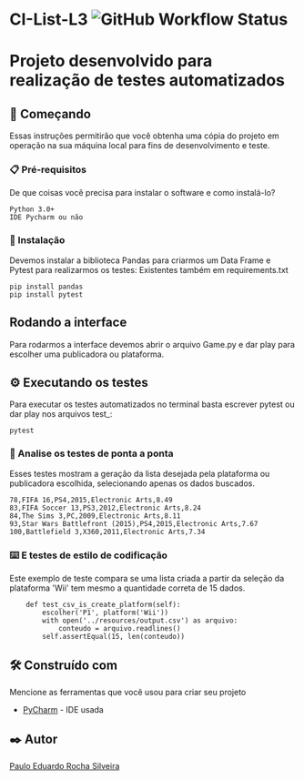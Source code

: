 # CI-List-L3 ![GitHub Workflow Status](https://img.shields.io/github/workflow/status/pauloeduard0/CI-List-L3/Python%20application)

# Projeto desenvolvido para realização de testes automatizados

## 🚀 Começando

Essas instruções permitirão que você obtenha uma cópia do projeto em operação na sua máquina local para fins de desenvolvimento e teste.

### 📋 Pré-requisitos

De que coisas você precisa para instalar o software e como instalá-lo?

```
Python 3.0+
IDE Pycharm ou não
```

### 🔧 Instalação

Devemos instalar a biblioteca Pandas para criarmos um Data Frame e Pytest para realizarmos os testes:
Existentes também em requirements.txt

```
pip install pandas
pip install pytest
```

## Rodando a interface

Para rodarmos a interface devemos abrir o arquivo Game.py e dar play para escolher uma publicadora ou plataforma.

## ⚙️ Executando os testes

Para executar os testes automatizados no terminal basta escrever pytest ou dar play nos arquivos test_:

```
pytest
```

### 🔩 Analise os testes de ponta a ponta

Esses testes mostram a geração da lista desejada pela plataforma ou publicadora escolhida, selecionando apenas os dados buscados.
```
78,FIFA 16,PS4,2015,Electronic Arts,8.49
83,FIFA Soccer 13,PS3,2012,Electronic Arts,8.24
84,The Sims 3,PC,2009,Electronic Arts,8.11
93,Star Wars Battlefront (2015),PS4,2015,Electronic Arts,7.67
100,Battlefield 3,X360,2011,Electronic Arts,7.34
```

### ⌨️ E testes de estilo de codificação

Este exemplo de teste compara se uma lista criada a partir da seleção da plataforma 'Wii' tem mesmo a quantidade correta de 15 dados.

```
    def test_csv_is_create_platform(self):
        escolher('P1', platform('Wii'))
        with open('../resources/output.csv') as arquivo:
            conteudo = arquivo.readlines()
        self.assertEqual(15, len(conteudo))
```

## 🛠️ Construído com

Mencione as ferramentas que você usou para criar seu projeto

* [PyCharm](https://www.jetbrains.com/pt-br/pycharm/) - IDE usada

## ✒️ Autor

[Paulo Eduardo Rocha Silveira](https://github.com/pauloeduard0)
